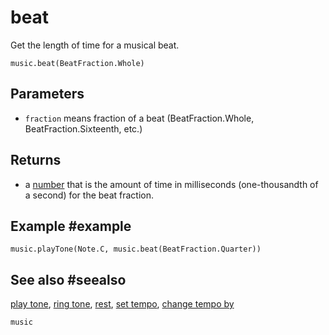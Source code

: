 # beat

Get the length of time for a musical beat.

```sig
music.beat(BeatFraction.Whole)
```

## Parameters

* ``fraction`` means fraction of a beat (BeatFraction.Whole, BeatFraction.Sixteenth, etc.) 

## Returns

* a [number](/types/number) that is the amount of time in milliseconds (one-thousandth of a second) for the beat fraction.

## Example #example

```blocks
music.playTone(Note.C, music.beat(BeatFraction.Quarter))
```

## See also #seealso

[play tone](/reference/music/play-tone), [ring tone](/reference/music/ring-tone),
[rest](/reference/music/rest), [set tempo](/reference/music/set-tempo),
[change tempo by](/reference/music/change-tempo-by)

```package
music
```